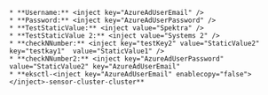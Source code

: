 
	* **Username:** <inject key="AzureAdUserEmail" />
	* **Password:** <inject key="AzureAdUserPassword" />
 	* **TestStaticValue:** <inject value="Spektra" />
  	* **TestStaticValue 2:** <inject value="Systems 2" />
	* **checkNNumber:** <inject key="testKey2" value="StaticValue2" key="testkay1"  value="StaticValue1" />
    * **checkNNumber2:** <inject key="AzureAdUserPassword" value="StaticValue2" key="AzureAdUserEmail" 
    * **eksctl-<inject key="AzureAdUserEmail" enablecopy="false"></inject>-sensor-cluster-cluster**
